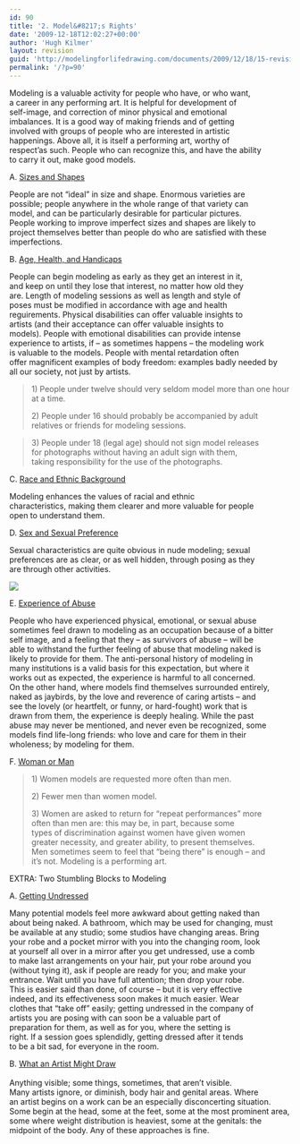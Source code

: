 ```yaml
---
id: 90
title: '2. Model&#8217;s Rights'
date: '2009-12-18T12:02:27+00:00'
author: 'Hugh Kilmer'
layout: revision
guid: 'http://modelingforlifedrawing.com/documents/2009/12/18/15-revision/'
permalink: '/?p=90'
---
```


Modeling is a valuable activity for people who have, or who want,  
a career in any performing art. It is helpful for development of  
self-image, and correction of minor physical and emotional  
imbalances. It is a good way of making friends and of getting  
involved with groups of people who are interested in artistic  
happenings. Above all, it is itself a performing art, worthy of  
respect’as such. People who can recognize this, and have the ability  
to carry it out, make good models.

A. <span style="text-decoration: underline;">Sizes and Shapes</span>

People are not “ideal” in size and shape. Enormous varieties are  
possible; people anywhere in the whole range of that variety can  
model, and can be particularly desirable for particular pictures.  
People working to improve imperfect sizes and shapes are likely to  
project themselves better than people do who are satisfied with these  
imperfections.

B. <span style="text-decoration: underline;">Age, Health, and Handicaps</span>

People can begin modeling as early as they get an interest in it,  
and keep on until they lose that interest, no matter how old they  
are. Length of modeling sessions as well as length and style of  
poses must be modified in accordance with age and health  
reguirements. Physical disabilities can offer valuable insights to  
artists (and their acceptance can offer valuable insights to  
models). People with emotional disabilities can provide intense  
experience to artists, if – as sometimes happens – the modeling work  
is valuable to the models. People with mental retardation often  
offer magnificent examples of body freedom: examples badly needed by  
all our society, not just by artists.

> 1\) People under twelve should very seldom model more than one hour at a time.
> 
> 2\) People under 16 should probably be accompanied by adult relatives or friends for modeling sessions.

> 3\) People under 18 (legal age) should not sign model releases  
> for photographs without having an adult sign with them,  
> taking responsibility for the use of the photographs.

C. <span style="text-decoration: underline;">Race and Ethnic Background</span>

Modeling enhances the values of racial and ethnic  
characteristics, making them clearer and more valuable for people  
open to understand them.

D. <span style="text-decoration: underline;">Sex and Sexual Preference</span>

Sexual characteristics are quite obvious in nude modeling; sexual  
preferences are as clear, or as well hidden, through posing as they  
are through other activities.

![](http://www.modelingforlifedrawing.com/community/images/originals/2_FranbyNormKennedy.jpg)

E. <span style="text-decoration: underline;">Experience of Abuse</span>

People who have experienced physical, emotional, or sexual abuse  
sometimes feel drawn to modeling as an occupation because of a bitter  
self image, and a feeling that they – as survivors of abuse – will be  
able to withstand the further feeling of abuse that modeling naked is  
likely to provide for them. The anti-personal history of modeling in  
many institutions is a valid basis for this expectation, but where it  
works out as expected, the experience is harmful to all concerned.  
On the other hand, where models find themselves surrounded entirely,  
naked as jaybirds, by the love and reverence of caring artists – and  
see the lovely (or heartfelt, or funny, or hard-fought) work that is  
drawn from them, the experience is deeply healing. While the past  
abuse may never be mentioned, and never even be recognized, some  
models find life-long friends: who love and care for them in their  
wholeness; by modeling for them.

F. <span style="text-decoration: underline;">Woman or Man</span>

> 1\) Women models are requested more often than men.
> 
> 2\) Fewer men than women model.
> 
> 3\) Women are asked to return for “repeat performances” more  
> often than men are: this may be, in part, because some  
> types of discrimination against women have given women  
> greater necessity, and greater ability, to present themselves.  
> Men sometimes seem to feel that “being there” is enough – and  
> it’s not. Modeling is a performing art.

EXTRA: Two Stumbling Blocks to Modeling

A. <span style="text-decoration: underline;">Getting Undressed</span>

Many potential models feel more awkward about getting naked than  
about being naked. A bathroom, which may be used for changing, must  
be available at any studio; some studios have changing areas. Bring  
your robe and a pocket mirror with you into the changing room, look  
at yourself all over in a mirror after you get undressed, use a comb  
to make last arrangements on your hair, put your robe around you  
(without tying it), ask if people are ready for you; and make your  
entrance. Wait until you have full attention; then drop your robe.  
This is easier said than done, of course – but it is very effective  
indeed, and its effectiveness soon makes it much easier. Wear  
clothes that “take off” easily; getting undressed in the company of  
artists you are posing with can soon be a valuable part of  
preparation for them, as well as for you, where the setting is  
right. If a session goes splendidly, getting dressed after it tends  
to be a bit sad, for everyone in the room.

B. <span style="text-decoration: underline;">What an Artist Might Draw  
</span>  
Anything visible; some things, sometimes, that aren’t visible.  
Many artists ignore, or diminish, body hair and genital areas. Where  
an artist begins on a work can be an especially disconcerting situation.   
Some begin at the head, some at the feet, some at the most prominent area, some where weight distribution is heaviest, some at the genitals: the midpoint of the body. Any of these approaches is fine.
